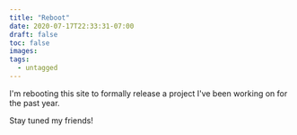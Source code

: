 ```yaml
---
title: "Reboot"
date: 2020-07-17T22:33:31-07:00
draft: false
toc: false
images:
tags: 
  - untagged
---
```


I'm rebooting this site to formally release a project I've been working on for the past year.

Stay tuned my friends!